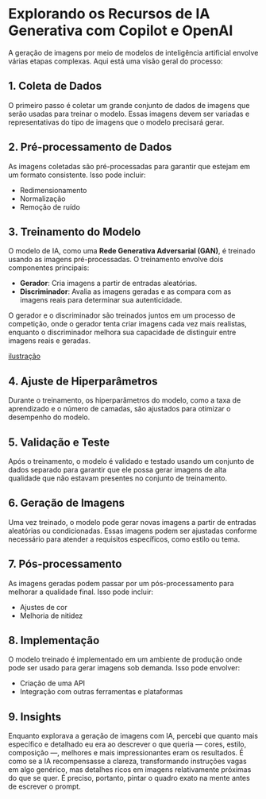 # Explorando os Recursos de IA Generativa com Copilot e OpenAI


A geração de imagens por meio de modelos de inteligência artificial envolve várias etapas complexas. Aqui está uma visão geral do processo:

## 1. Coleta de Dados
O primeiro passo é coletar um grande conjunto de dados de imagens que serão usadas para treinar o modelo. Essas imagens devem ser variadas e representativas do tipo de imagens que o modelo precisará gerar.

## 2. Pré-processamento de Dados
As imagens coletadas são pré-processadas para garantir que estejam em um formato consistente. Isso pode incluir:
- Redimensionamento
- Normalização
- Remoção de ruído

## 3. Treinamento do Modelo
O modelo de IA, como uma **Rede Generativa Adversarial (GAN)**, é treinado usando as imagens pré-processadas. O treinamento envolve dois componentes principais:

- **Gerador**: Cria imagens a partir de entradas aleatórias.
- **Discriminador**: Avalia as imagens geradas e as compara com as imagens reais para determinar sua autenticidade.

O gerador e o discriminador são treinados juntos em um processo de competição, onde o gerador tenta criar imagens cada vez mais realistas, enquanto o discriminador melhora sua capacidade de distinguir entre imagens reais e geradas.

[ilustração](https://miro.medium.com/v2/resize:fit:720/format:webp/1*s66Bhg8_SjzOple4Te-usA.png)


## 4. Ajuste de Hiperparâmetros
Durante o treinamento, os hiperparâmetros do modelo, como a taxa de aprendizado e o número de camadas, são ajustados para otimizar o desempenho do modelo.

## 5. Validação e Teste
Após o treinamento, o modelo é validado e testado usando um conjunto de dados separado para garantir que ele possa gerar imagens de alta qualidade que não estavam presentes no conjunto de treinamento.

## 6. Geração de Imagens
Uma vez treinado, o modelo pode gerar novas imagens a partir de entradas aleatórias ou condicionadas. Essas imagens podem ser ajustadas conforme necessário para atender a requisitos específicos, como estilo ou tema.

## 7. Pós-processamento
As imagens geradas podem passar por um pós-processamento para melhorar a qualidade final. Isso pode incluir:
- Ajustes de cor
- Melhoria de nitidez


## 8. Implementação
O modelo treinado é implementado em um ambiente de produção onde pode ser usado para gerar imagens sob demanda. Isso pode envolver:
- Criação de uma API
- Integração com outras ferramentas e plataformas

## 9. Insights 
Enquanto explorava a geração de imagens com IA, percebi que quanto mais específico e detalhado eu era ao descrever o que queria — cores, estilo, composição —, melhores e mais impressionantes eram os resultados. É como se a IA recompensasse a clareza, transformando instruções vagas em algo genérico, mas detalhes ricos em imagens relativamente próximas do que se quer. É preciso, portanto, pintar o quadro exato na mente antes de escrever o prompt.
